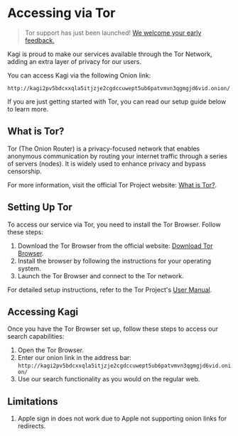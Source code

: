 # Accessing via Tor

> Tor support has just been launched!
> [We welcome your early feedback.](https://help.kagi.com/kagi/support-and-community/)

Kagi is proud to make our services available through the Tor Network, adding an extra layer of privacy for our users.

You can access Kagi via the following Onion link:

```
http://kagi2pv5bdcxxqla5itjzje2cgdccuwept5ub6patvmvn3qgmgjd6vid.onion/ 
```

If you are just getting started with Tor, you can read our setup guide below to learn more.

## What is Tor?

Tor (The Onion Router) is a privacy-focused network that enables anonymous communication by routing your internet traffic through a series of servers (nodes).
It is widely used to enhance privacy and bypass censorship.

For more information, visit the official Tor Project website: [What is Tor?](https://www.torproject.org/about/overview).

## Setting Up Tor

To access our service via Tor, you need to install the Tor Browser. Follow these steps:

1. Download the Tor Browser from the official website: [Download Tor Browser](https://www.torproject.org/download/).
2. Install the browser by following the instructions for your operating system.
3. Launch the Tor Browser and connect to the Tor network.

For detailed setup instructions, refer to the Tor Project's [User Manual](https://tb-manual.torproject.org/).

## Accessing Kagi

Once you have the Tor Browser set up, follow these steps to access our search capabilities:

1. Open the Tor Browser.
2. Enter our onion link in the address bar: `http://kagi2pv5bdcxxqla5itjzje2cgdccuwept5ub6patvmvn3qgmgjd6vid.onion/` 
3. Use our search functionality as you would on the regular web.

## Limitations
1. Apple sign in does not work due to Apple not supporting onion links for redirects.
